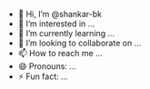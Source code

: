 - 👋 Hi, I’m @shankar-bk
- 👀 I’m interested in ...
- 🌱 I’m currently learning ...
- 💞️ I’m looking to collaborate on ...
- 📫 How to reach me ...
- 😄 Pronouns: ...
- ⚡ Fun fact: ...

<!---
shankar-bk/shankar-bk is a ✨ special ✨ repository because its `README.md` (this file) appears on your GitHub profile.
You can click the Preview link to take a look at your changes.
--->

